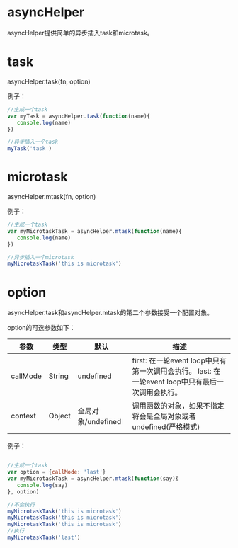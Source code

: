 # asyncHelper

asyncHelper提供简单的异步插入task和microtask。

# task

asyncHelper.task(fn, option)

例子：
```js
//生成一个task
var myTask = asyncHelper.task(function(name){
   console.log(name)
})

//异步插入一个task
myTask('task')

```
# microtask

asyncHelper.mtask(fn, option)

例子：
```js
//生成一个task
var myMicrotaskTask = asyncHelper.mtask(function(name){
   console.log(name)
})

//异步插入一个microtask
myMicrotaskTask('this is microtask')

```

# option

asyncHelper.task和asyncHelper.mtask的第二个参数接受一个配置对象。

option的可选参数如下：

参数     |   类型  |     默认    |                        描述
------- | ------- | ---------- | -------------------------------------------------
callMode  | String | undefined | first: 在一轮event loop中只有第一次调用会执行。 last: 在一轮event loop中只有最后一次调用会执行。
context | Object | 全局对象/undefined | 调用函数的对象，如果不指定将会是全局对象或者undefined(严格模式)


例子：
```js

//生成一个task
var option = {callMode: 'last'}
var myMicrotaskTask = asyncHelper.mtask(function(say){
   console.log(say)
}, option)

//不会执行
myMicrotaskTask('this is microtask')
myMicrotaskTask('this is microtask')
myMicrotaskTask('this is microtask')
//执行
myMicrotaskTask('last')

```



